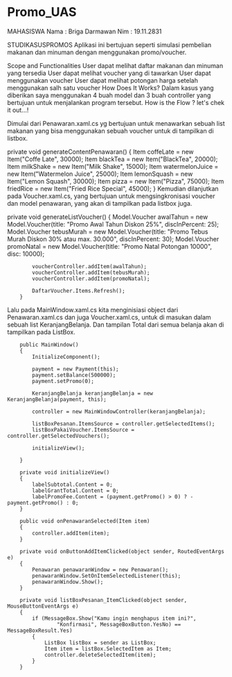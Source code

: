 # Promo_UAS
MAHASISWA
Nama : Briga Darmawan Nim : 19.11.2831

STUDIKASUSPROMOS
Aplikasi ini bertujuan seperti simulasi pembelian makanan dan minuman dengan menggunakan promo/voucher.

Scope and Functionalities
User dapat melihat daftar makanan dan minuman yang tersedia
User dapat melihat voucher yang di tawarkan
User dapat menggunakan voucher
User dapat melihat potongan harga setelah menggunakan salh satu voucher
How Does It Works?
Dalam kasus yang diberikan saya menggunakan 4 buah model dan 3 buah controller yang bertujuan untuk menjalankan program tersebut. How is the Flow ? let's chek it out...!

Dimulai dari Penawaran.xaml.cs yg bertujuan untuk menawarkan sebuah list makanan yang bisa menggunakan sebuah voucher untuk di tampilkan di listbox.

 private void generateContentPenawaran()
        {
            Item coffeLate = new Item("Coffe Late", 30000);
            Item blackTea = new Item("BlackTea", 20000);
            Item milkShake = new Item("Milk Shake", 15000);
            Item watermelonJuice = new Item("Watermelon Juice", 25000);
            Item lemonSquash = new Item("Lemon Squash", 30000);
            Item pizza = new Item("Pizza", 75000);
            Item friedRice = new Item("Fried Rice Special", 45000);
        }
Kemudian dilanjutkan pada Voucher.xaml.cs, yang bertujuan untuk mengsingkronisasi voucher dan model penawaran, yang akan di tampilkan pada listbox juga.

  private void generateListVoucher()
        {
            Model.Voucher awalTahun = new Model.Voucher(title: "Promo Awal Tahun Diskon 25%", discInPercent: 25);
            Model.Voucher tebusMurah = new Model.Voucher(title: "Promo Tebus Murah Diskon 30% atau max. 30.000", discInPercent: 30);
            Model.Voucher promoNatal = new Model.Voucher(title: "Promo Natal Potongan 10000", disc: 10000);

            voucherController.addItem(awalTahun);
            voucherController.addItem(tebusMurah);
            voucherController.addItem(promoNatal);

            DaftarVoucher.Items.Refresh();
        }
Lalu pada MainWindow.xaml.cs kita menginisiasi object dari Penawaran.xaml.cs dan juga Voucher.xaml.cs, untuk di masukan dalam sebuah list KeranjangBelanja. Dan tampilan Total dari semua belanja akan di tampilkan pada ListBox.

        public MainWindow()
        {
            InitializeComponent();

            payment = new Payment(this);
            payment.setBalance(500000);
            payment.setPromo(0);

            KeranjangBelanja keranjangBelanja = new KeranjangBelanja(payment, this);

            controller = new MainWindowController(keranjangBelanja);

            listBoxPesanan.ItemsSource = controller.getSelectedItems();
            listBoxPakaiVoucher.ItemsSource = controller.getSelectedVouchers();

            initializeView();

        }

        private void initializeView()
        {
            labelSubtotal.Content = 0;
            labelGrantTotal.Content = 0;
            labelPromoFee.Content = (payment.getPromo() > 0) ? - payment.getPromo() : 0;
        }

        public void onPenawaranSelected(Item item)
        {
            controller.addItem(item);
        }

        private void onButtonAddItemClicked(object sender, RoutedEventArgs e)
        {
            Penawaran penawaranWindow = new Penawaran();
            penawaranWindow.SetOnItemSelectedListener(this);
            penawaranWindow.Show();
        }

        private void listBoxPesanan_ItemClicked(object sender, MouseButtonEventArgs e)
        {
            if (MessageBox.Show("Kamu ingin menghapus item ini?",
                    "Konfirmasi", MessageBoxButton.YesNo) == MessageBoxResult.Yes)
            {
                ListBox listBox = sender as ListBox;
                Item item = listBox.SelectedItem as Item;
                controller.deleteSelectedItem(item);
            }
        }
